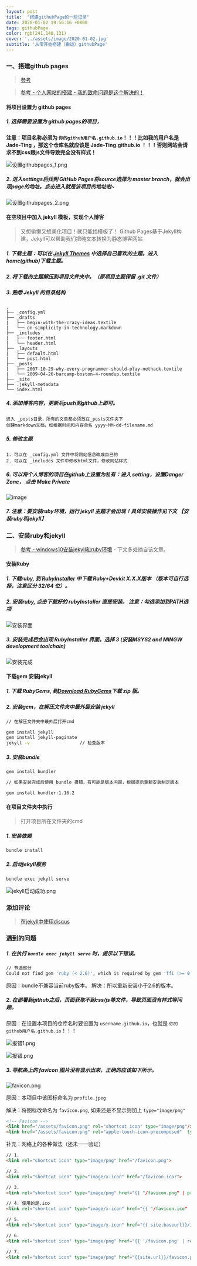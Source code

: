 ```yaml
---
layout: post
title:  "搭建githubPage的一些记录"
date: 2020-01-02 19:56:16 +0800
tags: githubPage
color: rgb(241,148,131)
cover: '../assets/image/2020-01-02.jpg'
subtitle: '从零开始搭建（搬运）githubPage'
---
```

### 一、搭建github pages
> [参考](https://www.cnblogs.com/sqchen/p/10757927.html)

> [参考 - 个人网站的搭建 - 我的致命问题是这个解决的！](https://blog.csdn.net/qq_19799765/article/details/80869363)

#### 将项目设置为 github pages
##### 1. 选择需要设置为 github pages的项目，

**注意：项目名称必须为 `你的github用户名.github.io`！！！比如我的用户名是 Jade-Ting ，那这个仓库名就应该是 Jade-Ting.github.io ！！！否则网站会请求不到css跟js文件导致完全没有样式！**

![设置githubpages_1.png](https://i.loli.net/2020/01/08/PzSH2j6X4QNIbeo.png)

##### 2. 进入settings后找到 GitHub Pages将source选择为 master branch，就会出现page的地址。点击进入就是该项目的地址啦~

![设置githubpages_2.png](https://i.loli.net/2020/01/08/TMPwRJif5s2GDmX.png)

#### 在空项目中加入 jekyll 模板，实现个人博客
> 又想偷懒又想美化项目！就只能找模板了！
> Github Pages基于Jekyll构建，Jekyll可以帮助我们把纯文本转换为静态博客网站

##### 1. 下载主题：可以在 [Jekyll Themes](http://jekyllthemes.org/) 中选择自己喜欢的主题。进入home(github)下载主题。
##### 2. 将下载的主题解压到项目文件夹中。（原项目主要保留 .git 文件）
##### 3. 熟悉 Jekyll 的目录结构
```
.
├── _config.yml
├── _drafts
|   ├── begin-with-the-crazy-ideas.textile
|   └── on-simplicity-in-technology.markdown
├── _includes
|   ├── footer.html
|   └── header.html
├── _layouts
|   ├── default.html
|   └── post.html
├── _posts
|   ├── 2007-10-29-why-every-programmer-should-play-nethack.textile
|   └── 2009-04-26-barcamp-boston-4-roundup.textile
├── _site
├── .jekyll-metadata
└── index.html
```
##### 4. 添加博客内容，更新后push到github上即可。


    进入 _posts目录，所有的文章都必须放在_posts文件夹下
    创建markdown文档，如根据时间和内容命名 yyyy-MM-dd-filename.md
    
##### 5. 修改主题
    


    1. 可以在 _config.yml 文件中将网站信息改成自己的
    2. 可以在 _includes 文件中修改html文件，修改网站样式


##### 6. 可以将个人博客的项目在github上设置为私有：进入 setting，设置Danger Zone， 点击 Make Private
![image](https://img-blog.csdnimg.cn/20190423172927155.jpg?x-oss-process=image/watermark,type_ZmFuZ3poZW5naGVpdGk,shadow_10,text_aHR0cHM6Ly9ibG9nLmNzZG4ubmV0L3FxXzI2OTA3MjUx,size_16,color_FFFFFF,t_70)


##### 7. 注意：要安装ruby环境，运行 jekyll 主题才会出现！具体安装操作见下文 【安装ruby和jekyll】

### 二、安装ruby和jekyll
> [参考 - windows10安装jekyll和ruby环境](https://mojotv.cn/2019/07/13/install-jekyll-in-windows10) - 下文多处摘自该文章。

#### 安装Ruby
##### 1. 下载ruby, 到 [RubyInstaller](https://rubyinstaller.org/downloads/) 中下载 Ruby+Devkit X.X.X版本 （版本可自行选择，注意区分 32/64 位）。
##### 2. 安装ruby, 点击下载好的 rubyInstaller 直接安装。 注意：勾选添加到PATH选项

![安装界面](https://mojotv.cn/assets/image/ruby_01.png)

##### 3. 安装完成后会出现 RubyInstaller 界面。选择 3 (安装MSYS2 and MINGW development toolchain)
![安装完成](https://mojotv.cn/assets/image/ruby_02.png)


#### 下载gem 安装jekyll
##### 1. 下载 RubyGems, 到[Download RubyGems](https://rubygems.org/pages/download)下载 zip 版。
##### 2. 安装gem，在解压文件夹中最外层安装 jekyll
```bash
// 在解压文件夹中最外层打开cmd

gem install jekyll
gem install jekyll-paginate
jekyll -v                   // 检查版本
```
##### 3. 安装bundle
```bash
gem install bundler

// 如果安装完成后使用 bundle 报错，有可能是版本问题，根据提示重新安装制定版本

gem install bundler:1.16.2
```

#### 在项目文件夹中执行
> 打开项目所在文件夹的cmd

##### 1. 安装依赖
```bash
bundle install
```

##### 2. 启动jekyll服务
```bash
bundle exec jekyll serve
```
![jekyll启动成功.png](https://i.loli.net/2020/01/08/iWebtXz92xMHwpI.png)


### 添加评论
> [在jekyll中使用disqus](https://blog.zxbing0066.com/jekyll/2014/11/12/disqus.html)

### 遇到的问题
##### 1. 在执行 `bundle exec jekyll serve` 时，提示以下错误。
```bash
// 节选部分
Could not find gem 'ruby (< 2.6)', which is required by gem 'ffi (>= 0.5.0, < 2)', in any of the relevant sources: the local ruby installation
```
原因：bundle不兼容当前ruby版本。
解决：所以重新安装小于2.6的版本。


##### 2. 在部署到github之后，页面获取不到css/js等文件，导致页面没有样式等问题。

原因：在设置本项目的仓库名时要设置为 `username.github.io`，也就是 `你的github用户名.github.io`！！！

![报错1.png](https://i.loli.net/2020/01/09/U4lhzXOmdeNRWuQ.png)

![报错.png](https://i.loli.net/2020/01/09/RkdLnsiKTQHr84p.png)


##### 3. 导航条上的 favicon 图片没有显示出来，正确的应该如下所示。

![favicon.png](https://i.loli.net/2020/01/09/aIoF6V4hsnrNz2S.png)

原因：本项目中该图标命名为 `profile.jpeg`

解决：将图标改命名为 `favicon.png`, 如果还是不显示则加上 `type="image/png"`

```html
<!-- Favicon -->
<link href="/assets/favicon.png" rel="shortcut icon" type="image/png"/>
<link href="/assets/favicon.png" rel="apple-touch-icon-precomposed"  type="image/png"/>
```
补充：网络上的各种做法（还未一一验证）
```html
// 1.
<link rel="shortcut icon" type="image/png" href="/favicon.png">

// 2.
<link rel="shortcut icon" type="image/x-icon" href="/favicon.ico?">

// 3.
<link rel="shortcut icon" type="image/png" href="{{ "/favicon.png" | prepend: site.baseurl }}" >

// 4. 使用的是.ico
<link rel="shortcut icon" type="image/x-icon" href="{{ "/favicon.ico" | prepend: site.baseurl }}" >

// 5.
<link rel="shortcut icon" type="image/x-icon" href="{{ site.baseurl}}/images/favicon.ico" >

// 6.
<link rel="shortcut icon" type="image/png" href="{{ '/favicon.png' | relative_url }}" >

// 7.
<link rel="shortcut icon" type="image/png" href="{{site.url}}/favicon.png">
```